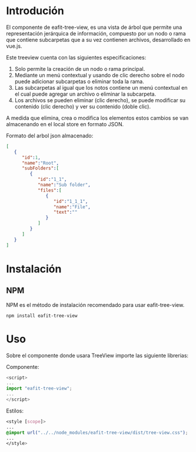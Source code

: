 # Introdución

El componente de eafit-tree-view, es una vista de árbol que permite una representación jerárquica de información, compuesto por un nodo o rama que contiene subcarpetas que a su vez contienen archivos, desarrollado en vue.js.

Este treeview cuenta con las siguientes especificaciones: 

1. Solo permite la creación de un nodo o rama principal.
2. Mediante un menú contextual y usando de clic derecho sobre el nodo puede adicionar subcarpetas o eliminar toda la rama.
3. Las subcarpetas al igual que los notos contiene un menú contextual en el cual puede agregar un archivo o eliminar la subcarpeta.
4. Los archivos se pueden eliminar (clic derecho), se puede modificar su contenido (clic derecho) y ver su contenido (doble clic).

A medida que elimina, crea o modifica los elementos estos cambios se van almacenando en el local store en formato JSON.

Formato del arbol json almacenado:
```json
[
   {
      "id":1,
      "name":"Root",
      "subFolders":[
         {
            "id":"1_1",
            "name":"Sub folder",
            "files":[
               {
                  "id":"1_1_1",
                  "name":"File",
                  "text":""
               }
            ]
         }
      ]
   }
]
```
# Instalación

## NPM
NPM es el método de instalación recomendado para usar eafit-tree-view.

```console
npm install eafit-tree-view
```
# Uso

Sobre el componente donde usara TreeView importe las siguiente librerias:

Componente:
```javascript
<script>
...
import "eafit-tree-view";
...
</script>
```
Estilos:
```css
<style [scope]>
...
@import url("../../node_modules/eafit-tree-view/dist/tree-view.css");
...
</style>
```
